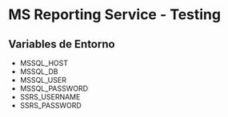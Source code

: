 # MS Reporting Service - Testing

## Variables de Entorno

- MSSQL_HOST
- MSSQL_DB
- MSSQL_USER
- MSSQL_PASSWORD
- SSRS_USERNAME
- SSRS_PASSWORD

